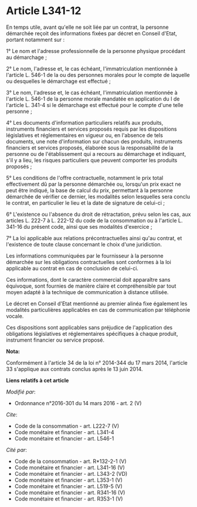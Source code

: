 # Article L341-12

En temps utile, avant qu'elle ne soit liée par un contrat, la personne démarchée reçoit des informations fixées par décret en
Conseil d'Etat, portant notamment sur : 

1° Le nom et l'adresse professionnelle de la personne physique procédant au démarchage ; 

2° Le nom, l'adresse et, le cas échéant, l'immatriculation mentionnée à l'article L. 546-1 de la ou des personnes morales
pour le compte de laquelle ou desquelles le démarchage est effectué ; 

3° Le nom, l'adresse et, le cas échéant, l'immatriculation mentionnée à l'article L. 546-1 de la personne morale mandatée en
application du I de l'article L. 341-4 si le démarchage est effectué pour le compte d'une telle personne ; 

4° Les documents d'information particuliers relatifs aux produits, instruments financiers et services proposés requis par les
dispositions législatives et réglementaires en vigueur ou, en l'absence de tels documents, une note d'information sur chacun
des produits, instruments financiers et services proposés, élaborée sous la responsabilité de la personne ou de
l'établissement qui a recours au démarchage et indiquant, s'il y a lieu, les risques particuliers que peuvent comporter les
produits proposés ; 

5° Les conditions de l'offre contractuelle, notamment le prix total effectivement dû par la personne démarchée ou, lorsqu'un
prix exact ne peut être indiqué, la base de calcul du prix, permettant à la personne démarchée de vérifier ce dernier, les
modalités selon lesquelles sera conclu le contrat, en particulier le lieu et la date de signature de celui-ci ; 

6° L'existence ou l'absence du droit de rétractation, prévu selon les cas, aux articles L. 222-7 à L. 222-12 du code de la
consommation ou à l'article L. 341-16 du présent code, ainsi que ses modalités d'exercice ; 

7° La loi applicable aux relations précontractuelles ainsi qu'au contrat, et l'existence de toute clause concernant le choix
d'une juridiction. 

Les informations communiquées par le fournisseur à la personne démarchée sur les obligations contractuelles sont conformes à
la loi applicable au contrat en cas de conclusion de celui-ci. 

Ces informations, dont le caractère commercial doit apparaître sans équivoque, sont fournies de manière claire et
compréhensible par tout moyen adapté à la technique de communication à distance utilisée. 

Le décret en Conseil d'Etat mentionné au premier alinéa fixe également les modalités particulières applicables en cas de
communication par téléphonie vocale. 

Ces dispositions sont applicables sans préjudice de l'application des obligations législatives et réglementaires spécifiques
à chaque produit, instrument financier ou service proposé.

**Nota:**

Conformément à l'article 34 de la loi n° 2014-344 du 17 mars 2014, l'article 33 s'applique aux contrats conclus après le 13
juin 2014.

**Liens relatifs à cet article**

_Modifié par_:

  - Ordonnance n°2016-301 du 14 mars 2016 - art. 2 (V)

_Cite_:

  - Code de la consommation - art. L222-7 (V)
  - Code monétaire et financier - art. L341-4
  - Code monétaire et financier - art. L546-1

_Cité par_:

  - Code de la consommation - art. R*132-2-1 (V)
  - Code monétaire et financier - art. L341-16 (V)
  - Code monétaire et financier - art. L343-2 (VD)
  - Code monétaire et financier - art. L353-1 (V)
  - Code monétaire et financier - art. L519-5 (V)
  - Code monétaire et financier - art. R341-16 (V)
  - Code monétaire et financier - art. R353-1 (V)
